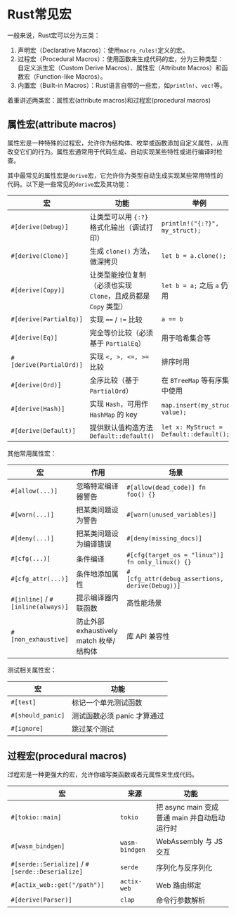 # Rust常见宏

一般来说，Rust宏可以分为三类：
1. 声明宏（Declarative Macros）：使用`macro_rules!`定义的宏。
2. 过程宏（Procedural Macros）：使用函数来生成代码的宏，分为三种类型：自定义派生宏（Custom Derive Macros）、属性宏（Attribute Macros）和函数宏（Function-like Macros）。
3. 内置宏（Built-in Macros）：Rust语言自带的一些宏，如`println!`、`vec!`等。

着重讲述两类宏：属性宏(attribute macros)和过程宏(procedural macros)

## 属性宏(attribute macros)

属性宏是一种特殊的过程宏，允许你为结构体、枚举或函数添加自定义属性，从而改变它们的行为。属性宏通常用于代码生成、自动实现某些特性或进行编译时检查。

其中最常见的属性宏是`derive`宏，它允许你为类型自动生成实现某些常用特性的代码。以下是一些常见的`derive`宏及其功能：

| 宏                       | 功能                                      | 举例                                      |
| ----------------------- | --------------------------------------- | --------------------------------------- |
| `#[derive(Debug)]`      | 让类型可以用 `{:?}` 格式化输出（调试打印）               | `println!("{:?}", my_struct);`          |
| `#[derive(Clone)]`      | 生成 `clone()` 方法，做深拷贝                    | `let b = a.clone();`                    |
| `#[derive(Copy)]`       | 让类型能按位复制（必须也实现 `Clone`，且成员都是 `Copy` 类型） | `let b = a;` 之后 `a` 仍可用                 |
| `#[derive(PartialEq)]`  | 实现 `==` / `!=` 比较                       | `a == b`                                |
| `#[derive(Eq)]`         | 完全等价比较（必须基于 `PartialEq`）                | 用于哈希集合等                                 |
| `#[derive(PartialOrd)]` | 实现 `<, >, <=, >=` 比较                    | 排序时用                                    |
| `#[derive(Ord)]`        | 全序比较（基于 `PartialOrd`）                   | 在 `BTreeMap` 等有序集合中使用                   |
| `#[derive(Hash)]`       | 实现 `Hash`，可用作 `HashMap` 的 key           | `map.insert(my_struct, value);`         |
| `#[derive(Default)]`    | 提供默认值构造方法 `Default::default()`          | `let x: MyStruct = Default::default();` |

其他常用属性宏：

| 宏                                 | 作用                             | 场景                                               |
| --------------------------------- | ------------------------------ | ------------------------------------------------ |
| `#[allow(...)]`                   | 忽略特定编译器警告                      | `#[allow(dead_code)] fn foo() {}`                |
| `#[warn(...)]`                    | 把某类问题设为警告                      | `#[warn(unused_variables)]`                      |
| `#[deny(...)]`                    | 把某类问题设为编译错误                    | `#[deny(missing_docs)]`                          |
| `#[cfg(...)]`                     | 条件编译                           | `#[cfg(target_os = "linux")] fn only_linux() {}` |
| `#[cfg_attr(...)]`                | 条件地添加属性                        | `#[cfg_attr(debug_assertions, derive(Debug))]`   |
| `#[inline]` / `#[inline(always)]` | 提示编译器内联函数                      | 高性能场景                                            |
| `#[non_exhaustive]`               | 防止外部 exhaustively match 枚举/结构体 | 库 API 兼容性                                        |

测试相关属性宏：

| 宏                 | 功能                |
| ----------------- | ----------------- |
| `#[test]`         | 标记一个单元测试函数        |
| `#[should_panic]` | 测试函数必须 panic 才算通过 |
| `#[ignore]`       | 跳过某个测试            |

## 过程宏(procedural macros)

过程宏是一种更强大的宏，允许你编写类函数或者元属性来生成代码。

| 宏                                               | 来源             | 功能                              |
| ----------------------------------------------- | -------------- | ------------------------------- |
| `#[tokio::main]`                                | `tokio`        | 把 async main 变成普通 main 并自动启动运行时 |
| `#[wasm_bindgen]`                               | `wasm-bindgen` | WebAssembly 与 JS 交互             |
| `#[serde::Serialize]` / `#[serde::Deserialize]` | `serde`        | 序列化与反序列化                        |
| `#[actix_web::get("/path")]`                    | `actix-web`    | Web 路由绑定                        |
| `#[derive(Parser)]`                             | `clap`         | 命令行参数解析                         |
